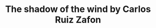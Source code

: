---
title: The shadow of the wind by Carlos Ruiz Zafon
categories: [Fiction Literature,Novel]
tags: [Book Club,⭐⭐⭐⭐⭐⭐⭐⭐☆☆ 8/10,Spain,Barcelona]
---